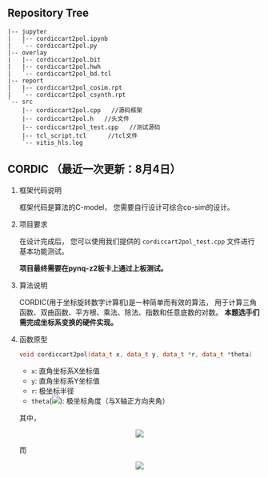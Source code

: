 ## Repository Tree

```
|-- jupyter 
|   |-- cordiccart2pol.ipynb
|   `-- cordiccart2pol.py
|-- overlay
|   |-- cordiccart2pol.bit
|   |-- cordiccart2pol.hwh
|   `-- cordiccart2pol_bd.tcl
|-- report
|   |-- cordiccart2pol_cosim.rpt
|   `-- cordiccart2pol_csynth.rpt
`-- src
    |-- cordiccart2pol.cpp   //源码框架
    |-- cordiccart2pol.h   //头文件
    |-- cordiccart2pol_test.cpp   //测试源码
    |-- tcl_script.tcl      //tcl文件
    `-- vitis_hls.log
```

## CORDIC （最近一次更新：8月4日）

1. 框架代码说明

    框架代码是算法的C-model，
    您需要自行设计可综合co-sim的设计。  

2. 项目要求
 
    在设计完成后，
    您可以使用我们提供的 `cordiccart2pol_test.cpp` 文件进行基本功能测试。
    
    **项目最终需要在pynq-z2板卡上通过上板测试。**

3. 算法说明

    CORDIC(用于坐标旋转数字计算机)是一种简单而有效的算法，
    用于计算三角函数、双曲函数、平方根、乘法、除法、指数和任意底数的对数。
    **本题选手们需完成坐标系变换的硬件实现。**

4. 函数原型

    ```c++
    void cordiccart2pol(data_t x, data_t y, data_t *r, data_t *theta)
    ```

    - `x`: 直角坐标系X坐标值
    - `y`: 直角坐标系Y坐标值
    - `r`: 极坐标半径
    - `theta`(![](https://render.githubusercontent.com/render/math?math=\theta)): 极坐标角度（与X轴正方向夹角）

    其中，
    <div align="center">
    <img src="https://render.githubusercontent.com/render/math?math=\huge%20r=\sqrt{x^2%2By^2}">
    </div>

    而

    <div align="center">
    <img src="https://render.githubusercontent.com/render/math?math=\huge%20\theta=\arctan{\frac{y}{x}}">
    </div>
